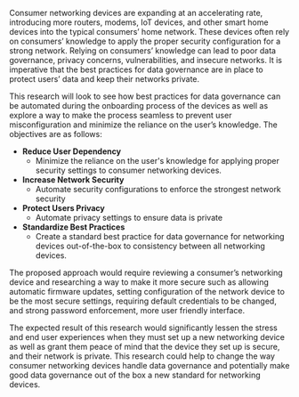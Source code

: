 Consumer networking devices are expanding at an accelerating rate, introducing more routers, modems, IoT devices, and other smart home devices into the typical consumers’ home network. These devices often rely on consumers’ knowledge to apply the proper security configuration for a strong network. Relying on consumers’ knowledge can lead to poor data governance, privacy concerns, vulnerabilities, and insecure networks. It is imperative that the best practices for data governance are in place to protect users’ data and keep their networks private.

This research will look to see how best practices for data governance can be automated during the onboarding process of the devices as well as explore a way to make the process seamless to prevent user misconfiguration and minimize the reliance on the user’s knowledge. The objectives are as follows:
- **Reduce User Dependency** 
	- Minimize the reliance on the user's knowledge for applying proper security settings to consumer networking devices.
- **Increase Network Security** 
	- Automate security configurations to enforce the strongest network security
- **Protect Users Privacy**
	- Automate privacy settings to ensure data is private
- **Standardize Best Practices** 
	- Create a standard best practice for data governance for networking devices out-of-the-box to consistency between all networking devices.

The proposed approach would require reviewing a consumer’s networking device and researching a way to make it more secure such as allowing automatic firmware updates, setting configuration of the network device to be the most secure settings, requiring default credentials to be changed, and strong password enforcement, more user friendly interface.

The expected result of this research would significantly lessen the stress and end user experiences when they must set up a new networking device as well as grant them peace of mind that the device they set up is secure, and their network is private. This research could help to change the way consumer networking devices handle data governance and potentially make good data governance out of the box a new standard for networking devices.
